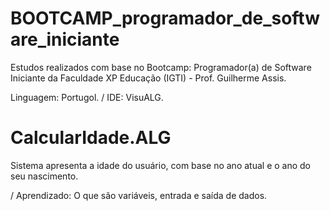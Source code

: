 # BOOTCAMP_programador_de_software_iniciante
Estudos realizados com base no Bootcamp: Programador(a) de Software Iniciante da Faculdade XP Educação (IGTI) - Prof. Guilherme Assis.

Linguagem: Portugol.
/ IDE: VisuALG.

# CalcularIdade.ALG
Sistema apresenta a idade do usuário, com base no ano atual e o ano do seu nascimento.

/ Aprendizado: O que são variáveis, entrada e saída de dados.




